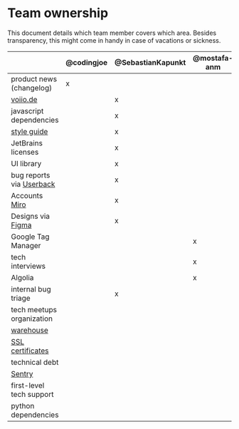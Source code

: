 # Team ownership

This document details which team member covers which area.
Besides transparency, this might come in handy in case of vacations or sickness.

|                                      | @codingjoe | @SebastianKapunkt | @mostafa-anm | @amureki | @herrbenesch |
|--------------------------------------|------------|-------------------|--------------|----------|--------------|
| product news (changelog)             | x          |                   |              |          |              |
| [voiio.de][voiio.de]                 |            | x                 |              |          |              |
| javascript dependencies              |            | x                 |              |          |              |
| [style guide](styleguide.md)         |            | x                 |              |          |              |
| JetBrains licenses                   |            | x                 |              |          |              |
| UI library                           |            | x                 |              |          |              |
| bug reports via [Userback][Userback] |            | x                 |              |          |              |
| Accounts [Miro][Miro]                |            | x                 |              |          |              |
| Designs via [Figma][Figma]           |            | x                 |              |          |              |
| Google Tag Manager                   |            |                   | x            |          |              |
| tech interviews                      |            |                   | x            |          |              |
| Algolia                              |            |                   | x            |          |              |
| internal bug triage                               |                   | x            |          |              |
| tech meetups organization            |            |                   |              | x        |              |
| [warehouse][warehouse]               |            |                   |              | x        |              |
| [SSL certificates][SSL certificates] |            |                   |              | x        |              |
| technical debt                       |            |                   |              | x        |              |
| [Sentry][Sentry]                     |            |                   |              |          | x            |
| first-level tech support             |            |                   |              |          | x            |
| python dependencies                  |            |                   |              |          | x            |



[Figma]: https://www.figma.com/files/team/1206963489982218455/voiio
[Miro]: https://miro.com/app/dashboard/
[Sentry]: (https://sentry.io)
[SSL certificates]: https://github.com/voiio/voiio-platform/blob/main/docs/RUNBOOK.md#ssl--tls-certificates--lets-encrypt
[Userback]: https://app.userback.io/
[voiio.de]: https://voiio.de
[warehouse]: https://data.voiio.de
[Looker Studio]: https://lookerstudio.google.com/reporting/0f334359-5c0d-4b65-b7c7-c3261595497a/page/FKvyC
